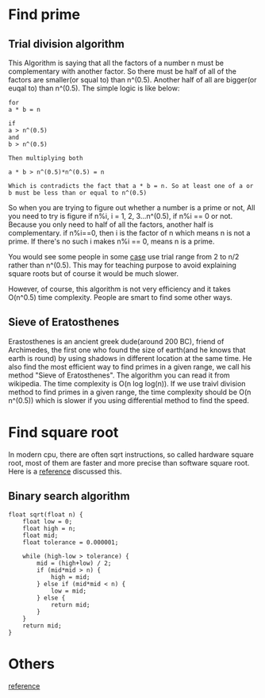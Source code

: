 # Find prime
## Trial division algorithm
This Algorithm is saying that all the factors of a number n must be complementary with another factor. So there must be half of all of the factors are smaller(or squal to) than n^(0.5). Another half of all are bigger(or euqal to) than n^(0.5). The simple logic is like below:
```
for
a * b = n

if 
a > n^(0.5)
and 
b > n^(0.5)

Then multiplying both

a * b > n^(0.5)*n^(0.5) = n

Which is contradicts the fact that a * b = n. So at least one of a or b must be less than or equal to n^(0.5)
```
So when you are trying to figure out whether a number is a prime or not, All you need to try is figure if n%i, i = 1, 2, 3...n^(0.5), if n%i == 0 or not. Because you only need to half of all the factors, another half is complementary. if n%i==0, then i is the factor of n which means n is not a prime. If there's no such i makes n%i == 0, means n is a prime.

You would see some people in some [case](https://www.youtube.com/watch?v=3PcIJKd1PKU) use trial range from 2 to n/2 rather than n^(0.5). This may for teaching purpose to avoid explaining square roots but of course it would be much slower.

However, of course, this algorithm is not very efficiency and it takes O(n^0.5) time complexity. People are smart to find some other ways.

## Sieve of Eratosthenes
Erastosthenes is an ancient greek dude(around 200 BC), friend of Archimedes, the first one who found the size of earth(and he knows that earth is round) by using shadows in different location at the same time. He also find the most efficient way to find primes in a given range, we call his method "Sieve of Eratosthenes". The algorithm you can read it from wikipedia. The time complexity is O(n log log(n)). If we use traivl division method to find primes in a given range, the time complexity should be O(n n^(0.5)) which is slower if you using differential method to find the speed.

# Find square root
In modern cpu, there are often sqrt instructions, so called hardware square root, most of them are faster and more precise than software square root. Here is a [reference](https://www.reddit.com/r/embedded/comments/16l6drt/why_hardware_inverse_square_root_is_still_faster/) discussed this. 
## Binary search algorithm
```
float sqrt(float n) {
    float low = 0;
    float high = n;
    float mid;
    float tolerance = 0.000001;

    while (high-low > tolerance) {
        mid = (high+low) / 2;
        if (mid*mid > n) {
            high = mid;
        } else if (mid*mid < n) {
            low = mid;
        } else {
            return mid;
        }
    }
    return mid;
}
```

# Others
[reference](https://www.youtube.com/watch?v=g1r3iLejTw0)
